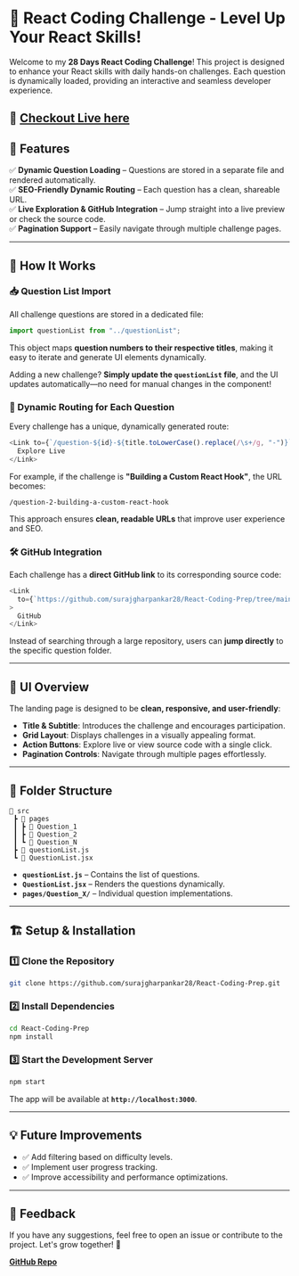 # 🚀 React Coding Challenge - Level Up Your React Skills!

Welcome to my **28 Days React Coding Challenge**! This project is designed to enhance your React skills with daily hands-on challenges. Each question is dynamically loaded, providing an interactive and seamless developer experience.

## 🔗 [Checkout Live here](https://react-coding-prep.vercel.app/)

## 📌 Features

✅ **Dynamic Question Loading** – Questions are stored in a separate file and rendered automatically.  
✅ **SEO-Friendly Dynamic Routing** – Each question has a clean, shareable URL.  
✅ **Live Exploration & GitHub Integration** – Jump straight into a live preview or check the source code.  
✅ **Pagination Support** – Easily navigate through multiple challenge pages.  

---

## 🚀 How It Works

### 📥 Question List Import
All challenge questions are stored in a dedicated file:
```js
import questionList from "../questionList";
```
This object maps **question numbers to their respective titles**, making it easy to iterate and generate UI elements dynamically.

Adding a new challenge? **Simply update the `questionList` file**, and the UI updates automatically—no need for manual changes in the component!

### 🔗 Dynamic Routing for Each Question
Every challenge has a unique, dynamically generated route:
```js
<Link to={`/question-${id}-${title.toLowerCase().replace(/\s+/g, "-")}`}>
  Explore Live
</Link>
```
For example, if the challenge is **"Building a Custom React Hook"**, the URL becomes:
```
/question-2-building-a-custom-react-hook
```
This approach ensures **clean, readable URLs** that improve user experience and SEO.

### 🛠 GitHub Integration
Each challenge has a **direct GitHub link** to its corresponding source code:
```js
<Link
  to={`https://github.com/surajgharpankar28/React-Coding-Prep/tree/main/src/pages/Question_${id}`}
>
  GitHub
</Link>
```
Instead of searching through a large repository, users can **jump directly** to the specific question folder.

---

## 🎨 UI Overview
The landing page is designed to be **clean, responsive, and user-friendly**:
- **Title & Subtitle**: Introduces the challenge and encourages participation.
- **Grid Layout**: Displays challenges in a visually appealing format.
- **Action Buttons**: Explore live or view source code with a single click.
- **Pagination Controls**: Navigate through multiple pages effortlessly.

---

## 📜 Folder Structure
```
📂 src
 ┣ 📂 pages
 ┃ ┣ 📂 Question_1
 ┃ ┣ 📂 Question_2
 ┃ ┗ 📂 Question_N
 ┣ 📜 questionList.js
 ┗ 📜 QuestionList.jsx
```
- **`questionList.js`** – Contains the list of questions.
- **`QuestionList.jsx`** – Renders the questions dynamically.
- **`pages/Question_X/`** – Individual question implementations.

---

## 🏗️ Setup & Installation
### 1️⃣ Clone the Repository
```sh
git clone https://github.com/surajgharpankar28/React-Coding-Prep.git
```

### 2️⃣ Install Dependencies
```sh
cd React-Coding-Prep
npm install
```

### 3️⃣ Start the Development Server
```sh
npm start
```

The app will be available at **`http://localhost:3000`**.

---

## 💡 Future Improvements
- ✅ Add filtering based on difficulty levels.
- ✅ Implement user progress tracking.
- ✅ Improve accessibility and performance optimizations.

---

## 💬 Feedback
If you have any suggestions, feel free to open an issue or contribute to the project. Let's grow together! 🚀

**[GitHub Repo](https://github.com/surajgharpankar28/React-Coding-Prep)**
